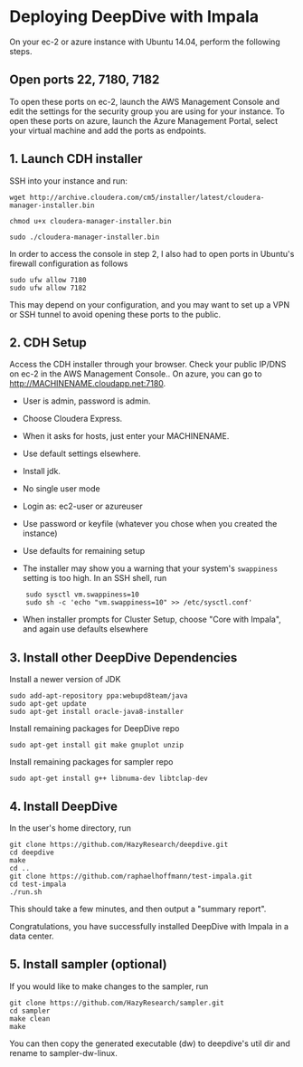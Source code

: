 # Deploying DeepDive with Impala

On your ec-2 or azure instance with Ubuntu 14.04, perform the following steps.

## Open ports 22, 7180, 7182

To open these ports on ec-2, launch the AWS Management Console and edit the settings for the
security group you are using for your instance. To open these ports on azure, launch the
Azure Management Portal, select your virtual machine and add the ports as endpoints.

## 1. Launch CDH installer

SSH into your instance and run:

    wget http://archive.cloudera.com/cm5/installer/latest/cloudera-manager-installer.bin

    chmod u+x cloudera-manager-installer.bin

    sudo ./cloudera-manager-installer.bin

In order to access the console in step 2, I also had to open ports in Ubuntu's firewall
configuration as follows

    sudo ufw allow 7180
    sudo ufw allow 7182

This may depend on your configuration, and you may want to set up a VPN or SSH tunnel
to avoid opening these ports to the public.

## 2. CDH Setup

Access the CDH installer through your browser. Check your public IP/DNS on ec-2 in the
AWS Management Console.. On azure, you can go to http://MACHINENAME.cloudapp.net:7180. 

* User is admin, password is admin.

* Choose Cloudera Express.

* When it asks for hosts, just enter your MACHINENAME.

* Use default settings elsewhere.

* Install jdk.

* No single user mode

* Login as: ec2-user or azureuser

* Use password or keyfile (whatever you chose when you created the instance)

* Use defaults for remaining setup

* The installer may show you a warning that your system's `swappiness` setting is too high. In an SSH shell, run
```
    sudo sysctl vm.swappiness=10
    sudo sh -c 'echo "vm.swappiness=10" >> /etc/sysctl.conf'
```
* When installer prompts for Cluster Setup, choose "Core with Impala", and again use defaults elsewhere

## 3. Install other DeepDive Dependencies

Install a newer version of JDK

    sudo add-apt-repository ppa:webupd8team/java
    sudo apt-get update
    sudo apt-get install oracle-java8-installer

Install remaining packages for DeepDive repo

    sudo apt-get install git make gnuplot unzip

Install remaining packages for sampler repo

    sudo apt-get install g++ libnuma-dev libtclap-dev


## 4. Install DeepDive

In the user's home directory, run

    git clone https://github.com/HazyResearch/deepdive.git
    cd deepdive
    make
    cd ..
    git clone https://github.com/raphaelhoffmann/test-impala.git
    cd test-impala
    ./run.sh

This should take a few minutes, and then output a "summary report".

Congratulations, you have successfully installed DeepDive with Impala in a data center.


## 5. Install sampler (optional)

If you would like to make changes to the sampler, run

    git clone https://github.com/HazyResearch/sampler.git
    cd sampler
    make clean
    make
    
You can then copy the generated executable (dw) to deepdive's util dir and
rename to sampler-dw-linux.


